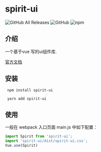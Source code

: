 # spirit-ui 
![GitHub All Releases](https://img.shields.io/github/downloads/gaolei11/spirit-ui/total)
![GitHub](https://img.shields.io/github/license/gaolei11/spirit-ui)
![npm](https://img.shields.io/npm/v/spirit-ui)
## 介绍
一个基于vue 写的ui组件库.

[官方文档](https://gaolei11.github.io/spirit-ui/) 
## 安装
```
 npm install spirit-ui
 
 yarn add spirit-ui
```

## 使用
一般在 webpack 入口页面 main.js 中如下配置：
```javascript
import Spirit from 'spirit-ui';
import 'spirit-ui/dist/spirit-ui.css';
Vue.use(Spirit)
```

